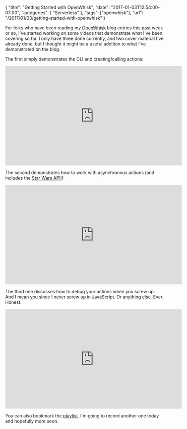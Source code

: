 
{
	"title": "Getting Started with OpenWhisk",
	"date": "2017-01-03T12:54:00-07:00",
	"categories": [
		"Serverless"
	],
	"tags": ["openwhisk"],
	"url": "/2017/01/03/getting-started-with-openwhisk"
}

For folks who have been reading my [OpenWhisk](/tags/openwhisk) blog entries this past week or so, I've started working on some videos
that demonstrate what I've been covering so far. I only have three done currently, and two cover material I've already done, but I thought
it might be a useful addition to what I've demonstrated on the blog.

The first simply demonstrates the CLI and creating/calling actions:

<iframe width="560" height="315" src="https://www.youtube.com/embed/RHzQf5eoAwc?list=PL_z-rqJYNijo3BzyBb8mQXYqDAwTbprW7" frameborder="0" allowfullscreen></iframe>

The second demonstrates how to work with asynchronous actions (and includes the [Star Wars API!](http://swapi.co)):

<iframe width="560" height="315" src="https://www.youtube.com/embed/lujECfCPiGM?list=PL_z-rqJYNijo3BzyBb8mQXYqDAwTbprW7" frameborder="0" allowfullscreen></iframe>

The third one discusses how to debug your actions when you screw up. And I mean you since I never screw up in JavaScript. Or anything else. Ever. Honest.

<iframe width="560" height="315" src="https://www.youtube.com/embed/PFZDvvT7oX0?list=PL_z-rqJYNijo3BzyBb8mQXYqDAwTbprW7" frameborder="0" allowfullscreen></iframe>

You can also bookmark the [playlist](https://www.youtube.com/playlist?list=PL_z-rqJYNijo3BzyBb8mQXYqDAwTbprW7). I'm going to record another one
today and hopefully more soon.